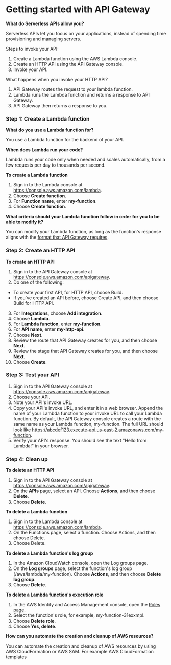# Getting started with API Gateway

**What do Serverless APIs allow you?**

Serverless APIs let you focus on your applications, instead of spending time provisioning and managing servers.

Steps to invoke your API:
1. Create a Lambda function using the AWS Lambda console.
2. Create an HTTP API using the API Gateway console.
3. Invoke your API.

What happens when you invoke your HTTP API?

1. API Gateway routes the request to your lambda function.
2. Lambda runs the Lambda function and returns a response to API Gateway.
3. API Gateway then returns a response to you.

### Step 1: Create a Lambda function

**What do you use a Lambda function for?**

You use a Lambda function for the backend of your API.

**When does Lambda run your code?**

Lambda runs your code only when needed and scales automatically, from a few requests per day to thousands per second.

**To create a Lambda function**

1. Sign in to the Lambda console at https://console.aws.amazon.com/lambda.
2. Choose **Create function**.
3. For **Function name**, enter **my-function**.
4. Choose **Create function**.

**What criteria should your Lambda function follow in order for you to be able to modify it?**

You can modify your Lambda function, as long as the function's response aligns with the [format that API Gateway requires](https://docs.aws.amazon.com/apigateway/latest/developerguide/http-api-develop-integrations-lambda.html#http-api-develop-integrations-lambda.response).

### Step 2: Create an HTTP API

**To create an HTTP API**

1. Sign in to the API Gateway console at https://console.aws.amazon.com/apigateway.
2. Do one of the following:
* To create your first API, for HTTP API, choose Build.
* If you've created an API before, choose Create API, and then choose Build for HTTP API.
3. For **Integrations**, choose **Add integration**.
4. Choose **Lambda**.
5. For **Lambda function**, enter **my-function**.
6. For **API name**, enter **my-http-api**.
7. Choose **Next**.
8. Review the route that API Gateway creates for you, and then choose **Next**.
9. Review the stage that API Gateway creates for you, and then choose **Next**.
10. Choose **Create**.

### Step 3: Test your API

1. Sign in to the API Gateway console at https://console.aws.amazon.com/apigateway.
2. Choose your API.
3. Note your API's invoke URL.
4. Copy your API's invoke URL, and enter it in a web browser. Append the name of your Lambda function to your invoke URL to call your Lambda function. By default, the API Gateway console creates a route with the same name as your Lambda function, my-function.
The full URL should look like https://abcdef123.execute-api.us-east-2.amazonaws.com/my-function.
5. Verify your API's response. You should see the text "Hello from Lambda!" in your browser.

### Step 4: Clean up

**To delete an HTTP API**
1. Sign in to the API Gateway console at https://console.aws.amazon.com/apigateway.
2. On the **APIs** page, select an API. Choose **Actions**, and then choose **Delete**.
3. Choose **Delete**.

**To delete a Lambda function**
1. Sign in to the Lambda console at https://console.aws.amazon.com/lambda.
2. On the Functions page, select a function. Choose Actions, and then choose Delete.
3. Choose Delete.

**To delete a Lambda function's log group**
1. In the Amazon CloudWatch console, open the Log groups page.
2. On the **Log groups** page, select the function's log group (/aws/lambda/my-function). Choose **Actions**, and then choose **Delete log group**.
3. Choose **Delete**.

**To delete a Lambda function's execution role**
1. In the AWS Identity and Access Management console, open the [Roles page](https://console.aws.amazon.com/iam/home?#/roles).
2. Select the function's role, for example, my-function-31exxmpl.
3. Choose **Delete role**.
4. Choose **Yes, delete**.

**How can you automate the creation and cleanup of AWS resources?**

You can automate the creation and cleanup of AWS resources by using AWS CloudFormation or AWS SAM. For example AWS CloudFormation templates